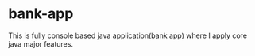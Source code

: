 # bank-app
This is fully console based java application(bank app) where I apply core java major features.
